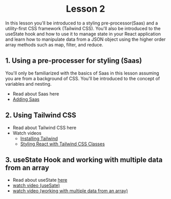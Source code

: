 <h1 align="center">Lesson 2</h1>

In this lesson you'll be introduced to a styling pre-processor(Saas) and a utility-first CSS framework (Tailwind CSS). You'll also be introduced to the useState hook and how to use it to manage state in your React application and learn how to manipulate data from a JSON object using the higher order array methods such as map, filter, and reduce.

## 1. Using a pre-processer for styling (Saas)
You'll only be familiarized with the basics of Saas in this lesson assuming you are from a background of CSS. You'll be introduced to the concept of variables and nesting.
- Read about Saas <a here="https://sass-lang.com/guide">here</a>
- <a href="https://create-react-app.dev/docs/adding-a-sass-stylesheet">Adding Saas</a>

## 2. Using Tailwind CSS 
- Read about Tailwind CSS <a here="https://tailwindcss.com/docs">here</a>
- Watch videos
  - <a href="https://www.youtube.com/watch?v=32StJIZScX4&list=PL_c9BZzLwBRKFRIBWEWYCnV4Lk9HE3eYJ&index=8">Installing Tailwind</a>
  - <a href="https://www.youtube.com/watch?v=Yvmbjb1-D3c&list=PL_c9BZzLwBRKFRIBWEWYCnV4Lk9HE3eYJ&index=10">Styling React with Tailwind CSS Classes</a>

## 3. useState Hook and working with multiple data from an array
- Read about useState <a href="https://react.dev/reference/react/useState">here</a>
- <a href="https://www.youtube.com/watch?v=EBuGV_FQFao&list=PL_c9BZzLwBRKFRIBWEWYCnV4Lk9HE3eYJ&index=7">watch video (useSate)</a>
- <a href="https://www.youtube.com/watch?v=GmuSz6wGW2E&list=PL_c9BZzLwBRKFRIBWEWYCnV4Lk9HE3eYJ&index=10">watch video (working with multiple data from an array)</a>